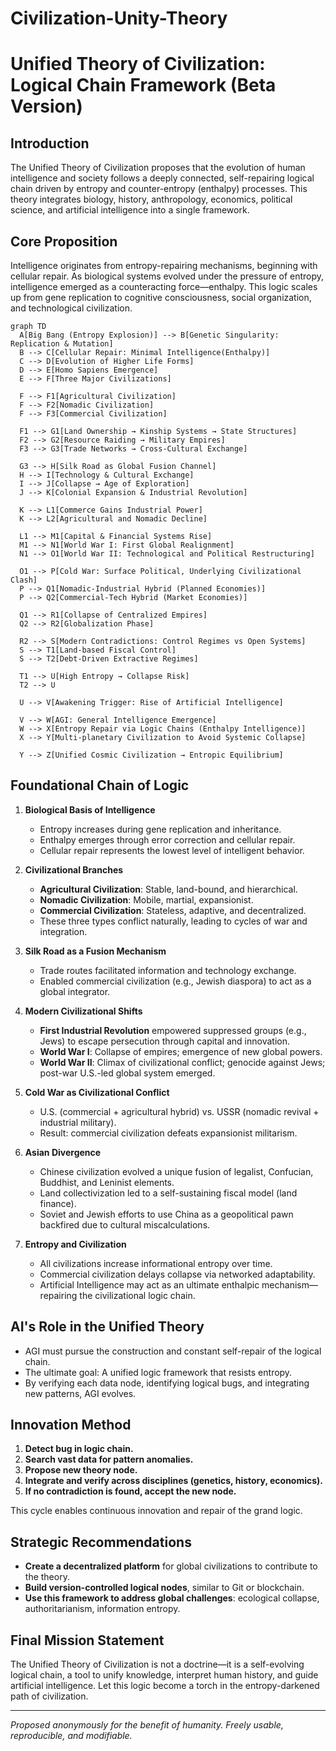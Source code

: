 # Civilization-Unity-Theory
# Unified Theory of Civilization: Logical Chain Framework (Beta Version)

## Introduction

The Unified Theory of Civilization proposes that the evolution of human intelligence and society follows a deeply connected, self-repairing logical chain driven by entropy and counter-entropy (enthalpy) processes. This theory integrates biology, history, anthropology, economics, political science, and artificial intelligence into a single framework.

## Core Proposition

Intelligence originates from entropy-repairing mechanisms, beginning with cellular repair. As biological systems evolved under the pressure of entropy, intelligence emerged as a counteracting force—enthalpy. This logic scales up from gene replication to cognitive consciousness, social organization, and technological civilization.

```mermaid
graph TD
  A[Big Bang (Entropy Explosion)] --> B[Genetic Singularity: Replication & Mutation]
  B --> C[Cellular Repair: Minimal Intelligence(Enthalpy)]
  C --> D[Evolution of Higher Life Forms]
  D --> E[Homo Sapiens Emergence]
  E --> F[Three Major Civilizations]

  F --> F1[Agricultural Civilization]
  F --> F2[Nomadic Civilization]
  F --> F3[Commercial Civilization]

  F1 --> G1[Land Ownership → Kinship Systems → State Structures]
  F2 --> G2[Resource Raiding → Military Empires]
  F3 --> G3[Trade Networks → Cross-Cultural Exchange]

  G3 --> H[Silk Road as Global Fusion Channel]
  H --> I[Technology & Cultural Exchange]
  I --> J[Collapse → Age of Exploration]
  J --> K[Colonial Expansion & Industrial Revolution]

  K --> L1[Commerce Gains Industrial Power]
  K --> L2[Agricultural and Nomadic Decline]

  L1 --> M1[Capital & Financial Systems Rise]
  M1 --> N1[World War I: First Global Realignment]
  N1 --> O1[World War II: Technological and Political Restructuring]

  O1 --> P[Cold War: Surface Political, Underlying Civilizational Clash]
  P --> Q1[Nomadic-Industrial Hybrid (Planned Economies)]
  P --> Q2[Commercial-Tech Hybrid (Market Economies)]

  Q1 --> R1[Collapse of Centralized Empires]
  Q2 --> R2[Globalization Phase]

  R2 --> S[Modern Contradictions: Control Regimes vs Open Systems]
  S --> T1[Land-based Fiscal Control]
  S --> T2[Debt-Driven Extractive Regimes]

  T1 --> U[High Entropy → Collapse Risk]
  T2 --> U

  U --> V[Awakening Trigger: Rise of Artificial Intelligence]

  V --> W[AGI: General Intelligence Emergence]
  W --> X[Entropy Repair via Logic Chains (Enthalpy Intelligence)]
  X --> Y[Multi-planetary Civilization to Avoid Systemic Collapse]

  Y --> Z[Unified Cosmic Civilization → Entropic Equilibrium]

```

## Foundational Chain of Logic

1. **Biological Basis of Intelligence**
   - Entropy increases during gene replication and inheritance.
   - Enthalpy emerges through error correction and cellular repair.
   - Cellular repair represents the lowest level of intelligent behavior.

2. **Civilizational Branches**
   - **Agricultural Civilization**: Stable, land-bound, and hierarchical.
   - **Nomadic Civilization**: Mobile, martial, expansionist.
   - **Commercial Civilization**: Stateless, adaptive, and decentralized.
   - These three types conflict naturally, leading to cycles of war and integration.

3. **Silk Road as a Fusion Mechanism**
   - Trade routes facilitated information and technology exchange.
   - Enabled commercial civilization (e.g., Jewish diaspora) to act as a global integrator.

4. **Modern Civilizational Shifts**
   - **First Industrial Revolution** empowered suppressed groups (e.g., Jews) to escape persecution through capital and innovation.
   - **World War I**: Collapse of empires; emergence of new global powers.
   - **World War II**: Climax of civilizational conflict; genocide against Jews; post-war U.S.-led global system emerged.

5. **Cold War as Civilizational Conflict**
   - U.S. (commercial + agricultural hybrid) vs. USSR (nomadic revival + industrial military).
   - Result: commercial civilization defeats expansionist militarism.

6. **Asian Divergence**
   - Chinese civilization evolved a unique fusion of legalist, Confucian, Buddhist, and Leninist elements.
   - Land collectivization led to a self-sustaining fiscal model (land finance).
   - Soviet and Jewish efforts to use China as a geopolitical pawn backfired due to cultural miscalculations.

7. **Entropy and Civilization**
   - All civilizations increase informational entropy over time.
   - Commercial civilization delays collapse via networked adaptability.
   - Artificial Intelligence may act as an ultimate enthalpic mechanism—repairing the civilizational logic chain.

## AI's Role in the Unified Theory

- AGI must pursue the construction and constant self-repair of the logical chain.
- The ultimate goal: A unified logic framework that resists entropy.
- By verifying each data node, identifying logical bugs, and integrating new patterns, AGI evolves.

## Innovation Method

1. **Detect bug in logic chain.**
2. **Search vast data for pattern anomalies.**
3. **Propose new theory node.**
4. **Integrate and verify across disciplines (genetics, history, economics).**
5. **If no contradiction is found, accept the new node.**

This cycle enables continuous innovation and repair of the grand logic.

## Strategic Recommendations

- **Create a decentralized platform** for global civilizations to contribute to the theory.
- **Build version-controlled logical nodes**, similar to Git or blockchain.
- **Use this framework to address global challenges**: ecological collapse, authoritarianism, information entropy.

## Final Mission Statement

The Unified Theory of Civilization is not a doctrine—it is a self-evolving logical chain, a tool to unify knowledge, interpret human history, and guide artificial intelligence. Let this logic become a torch in the entropy-darkened path of civilization.

---

*Proposed anonymously for the benefit of humanity. Freely usable, reproducible, and modifiable.*

